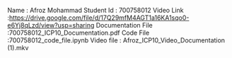 Name : Afroz Mohammad
Student Id : 700758012
Video Link :https://drive.google.com/file/d/17Q29mfM4AGT1a16KA1sqo0-e6Yj8qLzd/view?usp=sharing 
Documentation File :700758012_ICP10_Documentation.pdf
Code File :700758012_code_file.ipynb 
Video file : Afroz_ICP10_Video_Documentation (1).mkv
